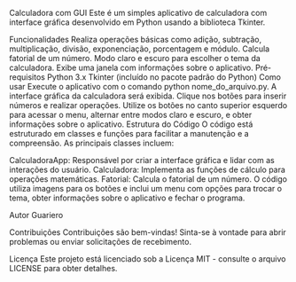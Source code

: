 Calculadora com GUI
Este é um simples aplicativo de calculadora com interface gráfica desenvolvido em Python usando a biblioteca Tkinter.

Funcionalidades
Realiza operações básicas como adição, subtração, multiplicação, divisão, exponenciação, porcentagem e módulo.
Calcula fatorial de um número.
Modo claro e escuro para escolher o tema da calculadora.
Exibe uma janela com informações sobre o aplicativo.
Pré-requisitos
Python 3.x
Tkinter (incluído no pacote padrão do Python)
Como usar
Execute o aplicativo com o comando python nome_do_arquivo.py.
A interface gráfica da calculadora será exibida.
Clique nos botões para inserir números e realizar operações.
Utilize os botões no canto superior esquerdo para acessar o menu, alternar entre modos claro e escuro, e obter informações sobre o aplicativo.
Estrutura do Código
O código está estruturado em classes e funções para facilitar a manutenção e a compreensão. As principais classes incluem:

CalculadoraApp: Responsável por criar a interface gráfica e lidar com as interações do usuário.
Calculadora: Implementa as funções de cálculo para operações matemáticas.
Fatorial: Calcula o fatorial de um número.
O código utiliza imagens para os botões e inclui um menu com opções para trocar o tema, obter informações sobre o aplicativo e fechar o programa.

Autor
Guariero

Contribuições
Contribuições são bem-vindas! Sinta-se à vontade para abrir problemas ou enviar solicitações de recebimento.

Licença
Este projeto está licenciado sob a Licença MIT - consulte o arquivo LICENSE para obter detalhes.





